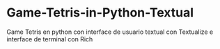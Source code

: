 # Game-Tetris-in-Python-Textual
Game Tetris en python con interface de usuario textual con Textualize e interface de terminal  con Rich
